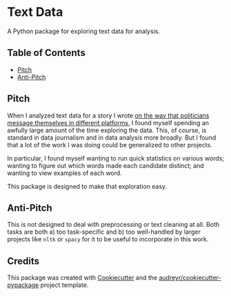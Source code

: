 # Text Data

A Python package for exploring text data for analysis.

## Table of Contents

- [Pitch](#pitch)
- [Anti-Pitch](#anti-pitch)

## Pitch

When I analyzed text data for a story I wrote [on the way that politicians message themselves in different platforms](https://coloradosun.com/2020/09/04/cory-gardner-john-hickenlooper-campaign-messaging/),
I found myself spending an awfully large amount of the time exploring the data. This, of course, is standard in data journalism
and in data analysis more broadly. But I found that a lot of the work I was doing could be generalized to other projects.

In particular, I found myself wanting to run quick statistics on various words; wanting to figure out which words
made each candidate distinct; and wanting to view examples of each word.

This package is designed to make that exploration easy. 

## Anti-Pitch

This is not designed to deal with preprocessing or text cleaning at all. Both tasks are both a) too task-specific and
b) too well-handled by larger projects like `nltk` or `spacy` for it to be useful to incorporate in this work.

## Credits

This package was created with [Cookiecutter](https://github.com/audreyr/cookiecutter) and the 
[audreyr/cookiecutter-pypackage](https://github.com/audreyr/cookiecutter-pypackage) project template.
